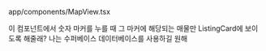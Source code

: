 app/components/MapView.tsx

이 컴포넌트에서 숫자 마커를 누를 때 그 마커에 해당되는 매물만 ListingCard에 보이도록 해줄래? 나는 수퍼베이스 데이터베이스를 사용하길 원해
